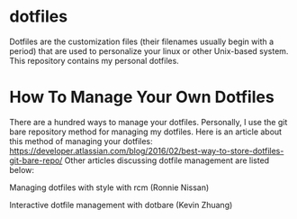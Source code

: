 # dotfiles
Dotfiles are the customization files (their filenames usually begin with a period) that are used to personalize your linux or other Unix-based system. This repository contains my personal dotfiles.

# How To Manage Your Own Dotfiles
There are a hundred ways to manage your dotfiles. Personally, I use the git bare repository method for managing my dotfiles. Here is an article about this method of managing your dotfiles: https://developer.atlassian.com/blog/2016/02/best-way-to-store-dotfiles-git-bare-repo/
Other articles discussing dotfile management are listed below:

  
Managing dotfiles with style with rcm (Ronnie Nissan)
  
Interactive dotfile management with dotbare (Kevin Zhuang)

